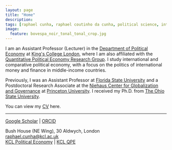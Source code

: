 ```yaml
---
layout: page
title: "Home"
description:
tags: [raphael cunha, raphael coutinho da cunha, political science, international political economy, finance, money, capital flows, economic policy, financial markets, sovereign debt, political risk, elections, globalization, contagion, interdependence, developing countries, emerging markets, brazil, latin america]
image:
  feature: bovespa_noir_tonal_tonal_crop.jpg
---
```



I am an Assistant Professor (Lecturer) in the <a href="https://www.kcl.ac.uk/political-economy" target="_blank">Department of Political Economy</a> at <a href="https://www.kcl.ac.uk" target="_blank">King's College London</a>, where I am also affiliated with the <a href="https://sites.google.com/view/kingsqpe/home" target="_blank">Quantitative Political Economy Research Group</a>. I study international and comparative political economy, with a focus on the politics of international money and finance in middle-income countries.

Previously, I was an Assistant Professor at <a href="https://coss.fsu.edu/polisci/home" target="_blank">Florida State University</a> and a Postdoctoral Research Associate at the <a href="https://niehaus.princeton.edu/" target="_blank">Niehaus Center for Globalization and Governance</a> at  <a href="https://www.princeton.edu" target="_blank">Princeton University</a>. I received my Ph.D. from <a href="https://www.polisci.osu.edu" target="_blank">The Ohio State University</a>.

You can view my <a href="../pdf/Cunha_CV.pdf" target="_blank">CV</a> here.
<br>

---

<a href="https://scholar.google.com/citations?user=X1SOZHcAAAAJ" target="_blank">Google Scholar</a> \| <a href="https://orcid.org/0000-0002-2415-3867" target="_blank">ORCID</a><br>

Bush House (NE Wing), 30 Aldwych, London<br>
<a href="mailto:raphael.cunha@kcl.ac.uk" target="_blank">raphael.cunha@kcl.ac.uk</a><br>
<a href="https://www.kcl.ac.uk/political-economy" target="_blank">KCL Political Economy</a> \| <a href="https://sites.google.com/view/kingsqpe/home" target="_blank">KCL QPE</a>



